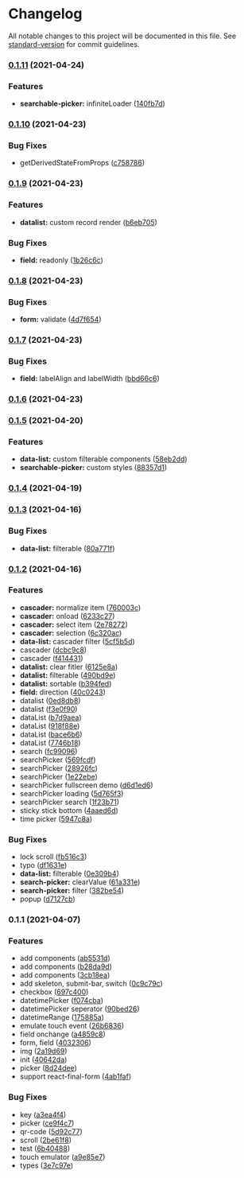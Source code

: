 # Changelog

All notable changes to this project will be documented in this file. See [standard-version](https://github.com/conventional-changelog/standard-version) for commit guidelines.

### [0.1.11](https://github.com/webyom/pant-react/compare/v0.1.10...v0.1.11) (2021-04-24)


### Features

* **searchable-picker:** infiniteLoader ([140fb7d](https://github.com/webyom/pant-react/commit/140fb7d4955424e049b9542e4b67663b70016e83))

### [0.1.10](https://github.com/webyom/pant-react/compare/v0.1.9...v0.1.10) (2021-04-23)


### Bug Fixes

* getDerivedStateFromProps ([c758786](https://github.com/webyom/pant-react/commit/c7587861c6cd3c889c4934ee4c923733e9b50d27))

### [0.1.9](https://github.com/webyom/pant-react/compare/v0.1.8...v0.1.9) (2021-04-23)


### Features

* **datalist:** custom record render ([b6eb705](https://github.com/webyom/pant-react/commit/b6eb7053049827b0e9a42e9b2d485c9d4be3b822))


### Bug Fixes

* **field:** readonly ([1b26c6c](https://github.com/webyom/pant-react/commit/1b26c6c34dd6acba5b966a3b2822c2d036d3678d))

### [0.1.8](https://github.com/webyom/pant-react/compare/v0.1.7...v0.1.8) (2021-04-23)


### Bug Fixes

* **form:** validate ([4d7f654](https://github.com/webyom/pant-react/commit/4d7f654a9f24e72965d171f58ffc67af387677fc))

### [0.1.7](https://github.com/webyom/pant-react/compare/v0.1.6...v0.1.7) (2021-04-23)


### Bug Fixes

* **field:** labelAlign and labelWidth ([bbd66c6](https://github.com/webyom/pant-react/commit/bbd66c6f7d04aadd1b79b013e79ec5cdaca869c4))

### [0.1.6](https://github.com/webyom/pant-react/compare/v0.1.5...v0.1.6) (2021-04-23)

### [0.1.5](https://github.com/webyom/pant-react/compare/v0.1.4...v0.1.5) (2021-04-20)


### Features

* **data-list:** custom filterable components ([58eb2dd](https://github.com/webyom/pant-react/commit/58eb2dd404dd30ac13005fdbaf9e7c4d1e795013))
* **searchable-picker:** custom styles ([88357d1](https://github.com/webyom/pant-react/commit/88357d177ca2424a08c2c4bf119f2d3ec3b48450))

### [0.1.4](https://github.com/webyom/pant-react/compare/v0.1.3...v0.1.4) (2021-04-19)

### [0.1.3](https://github.com/webyom/pant-react/compare/v0.1.2...v0.1.3) (2021-04-16)


### Bug Fixes

* **data-list:** filterable ([80a771f](https://github.com/webyom/pant-react/commit/80a771f7119fa8db66769bd433d43a171187510f))

### [0.1.2](https://github.com/webyom/pant-react/compare/v0.1.1...v0.1.2) (2021-04-16)


### Features

* **cascader:** normalize item ([760003c](https://github.com/webyom/pant-react/commit/760003c421cc7316419fbd11aaed1018a3ce918f))
* **cascader:** onload ([6233c27](https://github.com/webyom/pant-react/commit/6233c273e70661932892271aa19fc9518f14dcf2))
* **cascader:** select item ([2e78272](https://github.com/webyom/pant-react/commit/2e78272de69c53a7e9d4528c74e64489b6b9ca16))
* **cascader:** selection ([6c320ac](https://github.com/webyom/pant-react/commit/6c320ac5bc9ab9a9820683beebd90fea2fcef87c))
* **data-list:** cascader filter ([5cf5b5d](https://github.com/webyom/pant-react/commit/5cf5b5d3ef52ce2b9ee2fce2a7bbe3d9de12a842))
* cascader ([dcbc9c8](https://github.com/webyom/pant-react/commit/dcbc9c86e24ec0626be190549743bcd3bbaef235))
* cascader ([f414431](https://github.com/webyom/pant-react/commit/f414431ef5ba7a0ec0d0baa93fc0278094d15e74))
* **datalist:** clear fitler ([6125e8a](https://github.com/webyom/pant-react/commit/6125e8a87503a052cd3a6c3db7ae8739f10fbea4))
* **datalist:** filterable ([490bd9e](https://github.com/webyom/pant-react/commit/490bd9e30e3f4af2f1f1841c99ee0559f45edeb8))
* **datalist:** sortable ([b394fed](https://github.com/webyom/pant-react/commit/b394fedc32eff32976d42750eb082fef075988d5))
* **field:** direction ([40c0243](https://github.com/webyom/pant-react/commit/40c0243d2eb547a9534cb7114550001956ea8d18))
* datalist ([0ed8db8](https://github.com/webyom/pant-react/commit/0ed8db8836cc1f497ca6a1c75320079fd37b51d4))
* datalist ([f3e0f90](https://github.com/webyom/pant-react/commit/f3e0f90b8a450daa5394cd3226db0552423de5ed))
* dataList ([b7d9aea](https://github.com/webyom/pant-react/commit/b7d9aeafe7f6e4bc183d9e7ba5e0acf99251c4cf))
* dataList ([918f88e](https://github.com/webyom/pant-react/commit/918f88e2d7701cad6239525e82eb16ea52bf41c1))
* dataList ([bace6b6](https://github.com/webyom/pant-react/commit/bace6b67f5067ab623c12ad9893ce596011d5c0d))
* dataList ([7746b18](https://github.com/webyom/pant-react/commit/7746b18aa544d681c4b95b2e53717c32d14e8632))
* search ([fc99096](https://github.com/webyom/pant-react/commit/fc9909684afe30e4402f3259a1c8c65ccc97c128))
* searchPicker ([569fcdf](https://github.com/webyom/pant-react/commit/569fcdf4b1c89b61832c26e170b2834008ae8f36))
* searchPicker ([28926fc](https://github.com/webyom/pant-react/commit/28926fc40eca76b822d622fb747e57caf5e9b222))
* searchPicker ([1e22ebe](https://github.com/webyom/pant-react/commit/1e22ebe5ecaf3403b0113e47e88a0e4ae7295de4))
* searchPicker fullscreen demo ([d6d1ed6](https://github.com/webyom/pant-react/commit/d6d1ed6507bb5bc6cee677039621536026a0a63d))
* searchPicker loading ([5d765f3](https://github.com/webyom/pant-react/commit/5d765f3ca31994cc94d32ec146feae3a37a5c3dd))
* searchPicker search ([1f23b71](https://github.com/webyom/pant-react/commit/1f23b71d22d49ea6ce3c85525dedea218c90e67d))
* sticky stick bottom ([4aaed6d](https://github.com/webyom/pant-react/commit/4aaed6d8aa068d53bba449b81859d233016ade12))
* time picker ([5947c8a](https://github.com/webyom/pant-react/commit/5947c8a2b523f9446547f5bbf8aced092d4e6a6d))


### Bug Fixes

* lock scroll ([fb516c3](https://github.com/webyom/pant-react/commit/fb516c3a8123f4aea613328cae92c8349dcf0057))
* typo ([df1631e](https://github.com/webyom/pant-react/commit/df1631e728d0a207b101e58c9e144444cf8970d1))
* **data-list:** filterable ([0e309b4](https://github.com/webyom/pant-react/commit/0e309b45368ab3b09c7e453f0e9e13117a95c93b))
* **search-picker:** clearValue ([61a331e](https://github.com/webyom/pant-react/commit/61a331e94a72f6eb072bff19a840fddd34e50846))
* **search-picker:** filter ([382be54](https://github.com/webyom/pant-react/commit/382be54eb0af328547c9baa1996049d448357fa2))
* popup ([d7127cb](https://github.com/webyom/pant-react/commit/d7127cb96ff4d9939f4ba69ed9ce4c2d18dd2a33))

### 0.1.1 (2021-04-07)


### Features

* add components ([ab5531d](https://github.com/webyom/pant-react/commit/ab5531d13eafff58d4eb4df7441f129c184ccdf0))
* add components ([b28da9d](https://github.com/webyom/pant-react/commit/b28da9d0fc78007b5fc81a82f5bfb8778c5b8ccf))
* add components ([3cb18ea](https://github.com/webyom/pant-react/commit/3cb18ea43614163e072aa66cebe16a9d757e5237))
* add skeleton, submit-bar, switch ([0c9c79c](https://github.com/webyom/pant-react/commit/0c9c79c30884c98b05e7853581c8383a518204fe))
* checkbox ([697c400](https://github.com/webyom/pant-react/commit/697c400d88b340538bbecf3e398d9d66bc62874b))
* datetimePicker ([f074cba](https://github.com/webyom/pant-react/commit/f074cba4d7c68373374f5e0e7888c716764eaaf6))
* datetimePicker seperator ([90bed26](https://github.com/webyom/pant-react/commit/90bed2660e4706028c75b15549fbac3775e96c3a))
* datetimeRange ([175885a](https://github.com/webyom/pant-react/commit/175885a858b5cfa82944ce7e310f2e6d3ee6f454))
* emulate touch event ([26b6836](https://github.com/webyom/pant-react/commit/26b6836c288b38c1c1aa3e77ef2a8543f87a7d71))
* field onchange ([a4859c8](https://github.com/webyom/pant-react/commit/a4859c892f924aed2304b41d89cce3e5f4d2ab9c))
* form, field ([4032306](https://github.com/webyom/pant-react/commit/4032306d7d1b0247491d07d04afb719c2bb2533e))
* img ([2a19d69](https://github.com/webyom/pant-react/commit/2a19d696ce618d38ef4740e8bf98524fe7a46ff2))
* init ([40642da](https://github.com/webyom/pant-react/commit/40642da821df7ab7b9dc3a9b7bd9839ae106f075))
* picker ([8d24dee](https://github.com/webyom/pant-react/commit/8d24deefb9a85ad43fdbdfe1867b54ca4bcf0f08))
* support react-final-form ([4ab1faf](https://github.com/webyom/pant-react/commit/4ab1faf66db3bfa907b7a0c64f1c51e2573770ad))


### Bug Fixes

* key ([a3ea4f4](https://github.com/webyom/pant-react/commit/a3ea4f4ccffa916e5dd7679f0480a4f59ed73bea))
* picker ([ce9f4c7](https://github.com/webyom/pant-react/commit/ce9f4c74be34ac09e26cafedd408b7aa5c749e04))
* qr-code ([5d92c77](https://github.com/webyom/pant-react/commit/5d92c77dca06efae3dd2e5e2901189235161975d))
* scroll ([2be61f8](https://github.com/webyom/pant-react/commit/2be61f8c23d23797f43b715d0bf9869dafbeb3dc))
* test ([6b40488](https://github.com/webyom/pant-react/commit/6b404883367d394c51cb4e88dcb0b192e001684c))
* touch emulator ([a9e85e7](https://github.com/webyom/pant-react/commit/a9e85e70ba18501c8eb27a5e3c487b19d7bf472a))
* types ([3e7c97e](https://github.com/webyom/pant-react/commit/3e7c97eead7628774deef8eb6147d6fae5e043cb))
